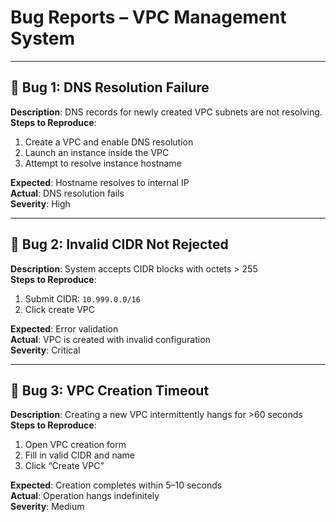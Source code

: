 # Bug Reports – VPC Management System

---

## 🐞 Bug 1: DNS Resolution Failure

**Description**: DNS records for newly created VPC subnets are not resolving.  
**Steps to Reproduce**:
1. Create a VPC and enable DNS resolution
2. Launch an instance inside the VPC
3. Attempt to resolve instance hostname

**Expected**: Hostname resolves to internal IP  
**Actual**: DNS resolution fails  
**Severity**: High

---

## 🐞 Bug 2: Invalid CIDR Not Rejected

**Description**: System accepts CIDR blocks with octets > 255  
**Steps to Reproduce**:
1. Submit CIDR: `10.999.0.0/16`  
2. Click create VPC

**Expected**: Error validation  
**Actual**: VPC is created with invalid configuration  
**Severity**: Critical

---

## 🐞 Bug 3: VPC Creation Timeout

**Description**: Creating a new VPC intermittently hangs for >60 seconds  
**Steps to Reproduce**:
1. Open VPC creation form
2. Fill in valid CIDR and name
3. Click “Create VPC”

**Expected**: Creation completes within 5–10 seconds  
**Actual**: Operation hangs indefinitely  
**Severity**: Medium
